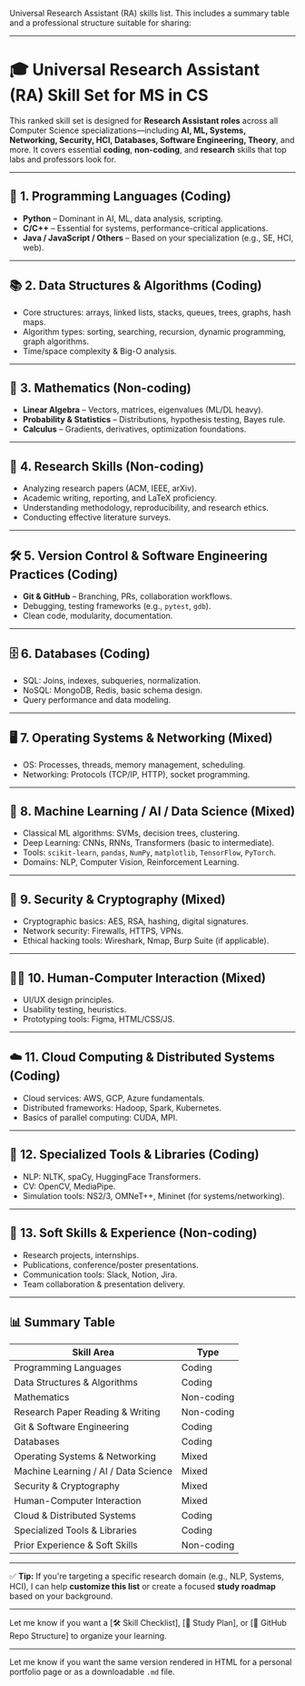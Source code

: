 Universal Research Assistant (RA) skills list. This includes a summary table and a professional structure suitable for sharing:

---

# 🎓 Universal Research Assistant (RA) Skill Set for MS in CS

This ranked skill set is designed for **Research Assistant roles** across all Computer Science specializations—including **AI, ML, Systems, Networking, Security, HCI, Databases, Software Engineering, Theory**, and more. It covers essential **coding**, **non-coding**, and **research** skills that top labs and professors look for.

---

## 🧠 1. Programming Languages (Coding)

* **Python** – Dominant in AI, ML, data analysis, scripting.
* **C/C++** – Essential for systems, performance-critical applications.
* **Java / JavaScript / Others** – Based on your specialization (e.g., SE, HCI, web).

---

## 📚 2. Data Structures & Algorithms (Coding)

* Core structures: arrays, linked lists, stacks, queues, trees, graphs, hash maps.
* Algorithm types: sorting, searching, recursion, dynamic programming, graph algorithms.
* Time/space complexity & Big-O analysis.

---

## 🧮 3. Mathematics (Non-coding)

* **Linear Algebra** – Vectors, matrices, eigenvalues (ML/DL heavy).
* **Probability & Statistics** – Distributions, hypothesis testing, Bayes rule.
* **Calculus** – Gradients, derivatives, optimization foundations.

---

## 🔬 4. Research Skills (Non-coding)

* Analyzing research papers (ACM, IEEE, arXiv).
* Academic writing, reporting, and LaTeX proficiency.
* Understanding methodology, reproducibility, and research ethics.
* Conducting effective literature surveys.

---

## 🛠️ 5. Version Control & Software Engineering Practices (Coding)

* **Git & GitHub** – Branching, PRs, collaboration workflows.
* Debugging, testing frameworks (e.g., `pytest`, `gdb`).
* Clean code, modularity, documentation.

---

## 🗄️ 6. Databases (Coding)

* SQL: Joins, indexes, subqueries, normalization.
* NoSQL: MongoDB, Redis, basic schema design.
* Query performance and data modeling.

---

## 🖥️ 7. Operating Systems & Networking (Mixed)

* OS: Processes, threads, memory management, scheduling.
* Networking: Protocols (TCP/IP, HTTP), socket programming.

---

## 🤖 8. Machine Learning / AI / Data Science (Mixed)

* Classical ML algorithms: SVMs, decision trees, clustering.
* Deep Learning: CNNs, RNNs, Transformers (basic to intermediate).
* Tools: `scikit-learn`, `pandas`, `NumPy`, `matplotlib`, `TensorFlow`, `PyTorch`.
* Domains: NLP, Computer Vision, Reinforcement Learning.

---

## 🔐 9. Security & Cryptography (Mixed)

* Cryptographic basics: AES, RSA, hashing, digital signatures.
* Network security: Firewalls, HTTPS, VPNs.
* Ethical hacking tools: Wireshark, Nmap, Burp Suite (if applicable).

---

## 🧑‍💻 10. Human-Computer Interaction (Mixed)

* UI/UX design principles.
* Usability testing, heuristics.
* Prototyping tools: Figma, HTML/CSS/JS.

---

## ☁️ 11. Cloud Computing & Distributed Systems (Coding)

* Cloud services: AWS, GCP, Azure fundamentals.
* Distributed frameworks: Hadoop, Spark, Kubernetes.
* Basics of parallel computing: CUDA, MPI.

---

## 🧰 12. Specialized Tools & Libraries (Coding)

* NLP: NLTK, spaCy, HuggingFace Transformers.
* CV: OpenCV, MediaPipe.
* Simulation tools: NS2/3, OMNeT++, Mininet (for systems/networking).

---

## 🤝 13. Soft Skills & Experience (Non-coding)

* Research projects, internships.
* Publications, conference/poster presentations.
* Communication tools: Slack, Notion, Jira.
* Team collaboration & presentation delivery.

---

## 📊 Summary Table

| Skill Area                           | Type       |
| ------------------------------------ | ---------- |
| Programming Languages                | Coding     |
| Data Structures & Algorithms         | Coding     |
| Mathematics                          | Non-coding |
| Research Paper Reading & Writing     | Non-coding |
| Git & Software Engineering           | Coding     |
| Databases                            | Coding     |
| Operating Systems & Networking       | Mixed      |
| Machine Learning / AI / Data Science | Mixed      |
| Security & Cryptography              | Mixed      |
| Human-Computer Interaction           | Mixed      |
| Cloud & Distributed Systems          | Coding     |
| Specialized Tools & Libraries        | Coding     |
| Prior Experience & Soft Skills       | Non-coding |

---

✅ **Tip:** If you're targeting a specific research domain (e.g., NLP, Systems, HCI), I can help **customize this list** or create a focused **study roadmap** based on your background.

---

Let me know if you want a \[🛠️ Skill Checklist], \[📅 Study Plan], or \[📂 GitHub Repo Structure] to organize your learning.

---

Let me know if you want the same version rendered in HTML for a personal portfolio page or as a downloadable `.md` file.
